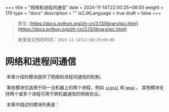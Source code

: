 +++
title = "网络和进程间通信"
date = 2024-11-14T22:00:25+08:00
weight = 170
type = "docs"
description = ""
isCJKLanguage = true
draft = false
+++

> 原文: [https://docs.python.org/zh-cn/3.13/library/ipc.html](https://docs.python.org/zh-cn/3.13/library/ipc.html)
>
> 收录该文档的时间：`2024-11-14T22:00:25+08:00`

# 网络和进程间通信

​	本章介绍的模块提供了网络和进程间通信的机制。

​	某些模块仅适用于同一台机器上的两个进程，例如 [`signal`](https://docs.python.org/zh-cn/3.13/library/signal.html#module-signal) 和 [`mmap`](https://docs.python.org/zh-cn/3.13/library/mmap.html#module-mmap) 。 其他模块支持两个或多个进程可用于跨机器通信的网络协议。

​	本章中描述的模块列表是：
